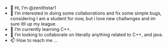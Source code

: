 - 👋 Hi, I’m @zenithstar1
- 👀 I’m interested in doing some collaborations and fix some simple bugs, considering I am a student for now, but i love new challwnges and im sure itll up my league.
- 🌱 I’m currently learning C++.
- 💞️ I’m looking to collaborate on literally anything related to C++, and java.
- 📫 How to reach me ...

<!---
zenithstar1/zenithstar1 is a ✨ special ✨ repository because its `README.md` (this file) appears on your GitHub profile.
You can click the Preview link to take a look at your changes.
--->
